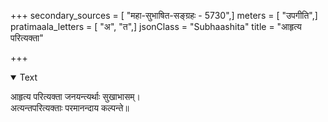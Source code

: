 +++
secondary_sources = [ "महा-सुभाषित-सङ्ग्रहः - 5730",]
meters = [ "उपगीति",]
pratimaala_letters = [ "अ", "त",]
jsonClass = "Subhaashita"
title = "आहृत्य परित्यक्ता"

+++

<details open><summary>Text</summary>

आहृत्य परित्यक्ता जनयन्त्यर्थाः सुखाभासम्।  
अत्यन्तपरित्यक्ताः परमानन्दाय कल्पन्ते॥
</details>
